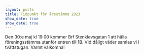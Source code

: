 ```yaml
---
layout: posts
title: Tidpunkt för årsstämma 2023
show_date: true
show_date: true
---
```

Den 30:e maj kl 19:00 kommer Brf Stenklevsgatan 1 att hålla föreningsstämma utanför entren till 1B. Vid dåligt väder samlas vi i tvättstugan. Varmt välkomna!